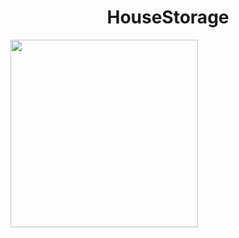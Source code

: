 <h1 align = "center"> HouseStorage </h1>

<div id = "images">
  <img src = "https://user-images.githubusercontent.com/37722587/77867160-736e3d80-720c-11ea-8a83-ab72e7eccf81.png" width = "300px">
</div>
